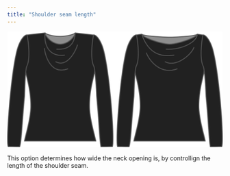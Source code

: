 ```yaml
---
title: "Shoulder seam length"
---
```


![The shoulder seam length option on Diana](./shoulderseamlength.svg)

This option determines how wide the neck opening is, by controllign the length of the shoulder seam.




